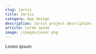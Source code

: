```yaml
---
slug: jarvis
title: Jarvis
category: App design
description: Jarvis project description
article: Lorem ipsum
image: /images/cover.png
---
```

Lorem ipsum